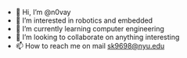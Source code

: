 - 👋 Hi, I’m @n0vay
- 👀 I’m interested in robotics and embedded
- 🌱 I’m currently learning computer engineering
- 💞️ I’m looking to collaborate on anything interesting
- 📫 How to reach me on mail sk9698@nyu.edu

<!---
n0vay/n0vay is a ✨ special ✨ repository because its `README.md` (this file) appears on your GitHub profile.
You can click the Preview link to take a look at your changes.
--->
